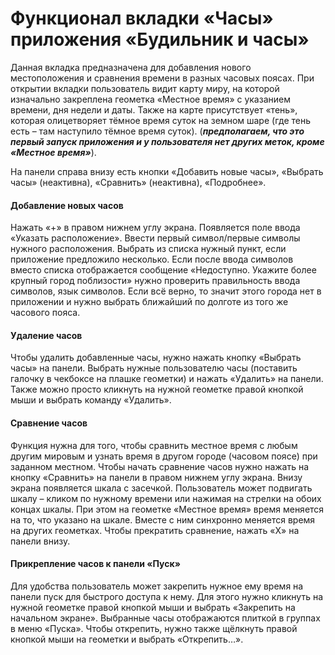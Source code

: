 # Функционал вкладки «Часы» приложения «Будильник и часы»
Данная вкладка предназначена для добавления нового местоположения и сравнения времени в разных часовых поясах.
При открытии вкладки пользователь видит карту миру, на которой изначально закреплена геометка «Местное время» с указанием времени, дня недели и даты. Также на карте присутствует «тень», которая олицетворяет тёмное время суток на земном шаре (где тень есть – там наступило тёмное время суток). (**_предполагаем, что это первый запуск приложения и у пользователя нет других меток, кроме «Местное время»_**).

На панели справа внизу есть кнопки «Добавить новые часы», «Выбрать часы» (неактивна), «Сравнить» (неактивна), «Подробнее».
#### Добавление новых часов
Нажать «+» в правом нижнем углу экрана. Появляется поле ввода «Указать расположение». Ввести первый символ/первые символы нужного расположения. Выбрать из списка нужный пункт, если приложение предложило несколько. Если после ввода символов вместо списка отображается сообщение «Недоступно. Укажите более крупный город поблизости» нужно проверить правильность ввода символов, язык символов. Если всё верно, то значит этого города нет в приложении и нужно выбрать ближайший по долготе из того же часового пояса.
#### Удаление часов
Чтобы удалить добавленные часы, нужно нажать кнопку «Выбрать часы» на панели. Выбрать нужные пользователю часы (поставить галочку в чекбоксе на плашке геометки) и нажать «Удалить» на панели. Также можно просто кликнуть на нужной геометке правой кнопкой мыши и выбрать команду «Удалить».
#### Сравнение часов
Функция нужна для того, чтобы сравнить местное время с любым другим мировым и узнать время в другом городе (часовом поясе) при заданном местном. Чтобы начать сравнение часов нужно нажать на кнопку «Сравнить» на панели в правом нижнем углу экрана. Внизу экрана появляется шкала с засечкой. Пользователь может подвигать шкалу – кликом по нужному времени или нажимая на стрелки на обоих концах шкалы. При этом на геометке «Местное время» время меняется на то, что указано на шкале. Вместе с ним синхронно меняется время на других геометках. Чтобы прекратить сравнение, нажать «Х» на панели внизу.
#### Прикрепление часов к панели «Пуск»
Для удобства пользователь может закрепить нужное ему время на панели пуск для быстрого доступа к нему. Для этого нужно кликнуть на нужной геометке правой кнопкой мыши и выбрать «Закрепить на начальном экране». Выбранные часы отображаются плиткой в группах в меню «Пуска». Чтобы открепить, нужно также щёлкнуть правой кнопкой мыши на геометки и выбрать «Открепить…».

